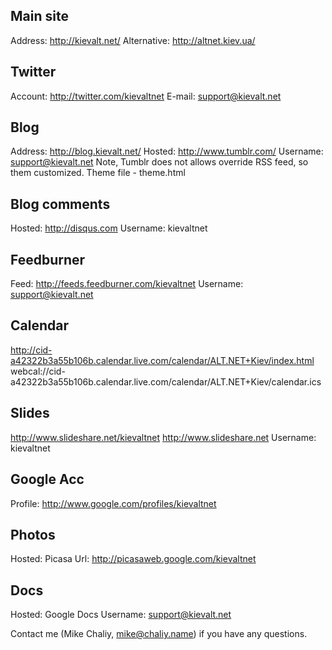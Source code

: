 ## Main site

Address: http://kievalt.net/ 
Alternative: http://altnet.kiev.ua/

## Twitter

Account: http://twitter.com/kievaltnet
E-mail: support@kievalt.net

## Blog
Address: http://blog.kievalt.net/ 
Hosted: http://www.tumblr.com/
Username: support@kievalt.net
Note, Tumblr does not allows override RSS feed, so them customized. Theme file - theme.html

## Blog comments
Hosted: http://disqus.com
Username: kievaltnet

## Feedburner
Feed: http://feeds.feedburner.com/kievaltnet
Username: support@kievalt.net

## Calendar
http://cid-a42322b3a55b106b.calendar.live.com/calendar/ALT.NET+Kiev/index.html
webcal://cid-a42322b3a55b106b.calendar.live.com/calendar/ALT.NET+Kiev/calendar.ics

## Slides
http://www.slideshare.net/kievaltnet
http://www.slideshare.net
Username: kievaltnet

## Google Acc
Profile: http://www.google.com/profiles/kievaltnet

## Photos
Hosted: Picasa
Url: http://picasaweb.google.com/kievaltnet

## Docs
Hosted: Google Docs
Username: support@kievalt.net

Contact me (Mike Chaliy, mike@chaliy.name) if you have any questions.